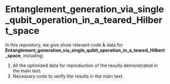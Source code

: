 # Entanglement_generation_via_single_qubit_operation_in_a_teared_Hilbert_space
In this repository, we give show relevant code & data for **Entanglement_generation_via_single_qubit_operation_in_a_teared_Hilbert_space**, including:
1. All the optimized data for reproduction of the results demonstrated in the main text.
2. Necessary code to verify the results in the main text.
